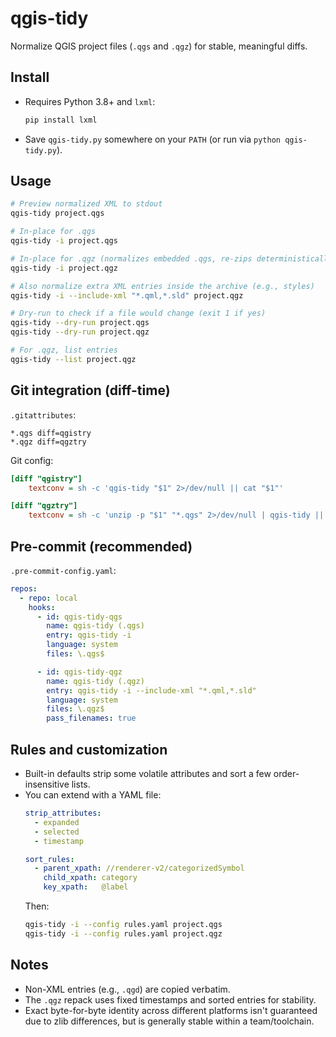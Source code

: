 
# qgis-tidy

Normalize QGIS project files (`.qgs` and `.qgz`) for stable, meaningful diffs.

## Install
- Requires Python 3.8+ and `lxml`:
  ```bash
  pip install lxml
  ```
- Save `qgis-tidy.py` somewhere on your `PATH` (or run via `python qgis-tidy.py`).

## Usage
```bash
# Preview normalized XML to stdout
qgis-tidy project.qgs

# In-place for .qgs
qgis-tidy -i project.qgs

# In-place for .qgz (normalizes embedded .qgs, re-zips deterministically)
qgis-tidy -i project.qgz

# Also normalize extra XML entries inside the archive (e.g., styles)
qgis-tidy -i --include-xml "*.qml,*.sld" project.qgz

# Dry-run to check if a file would change (exit 1 if yes)
qgis-tidy --dry-run project.qgs
qgis-tidy --dry-run project.qgz

# For .qgz, list entries
qgis-tidy --list project.qgz
```

## Git integration (diff-time)
`.gitattributes`:
```
*.qgs diff=qgistry
*.qgz diff=qgztry
```

Git config:
```ini
[diff "qgistry"]
    textconv = sh -c 'qgis-tidy "$1" 2>/dev/null || cat "$1"'

[diff "qgztry"]
    textconv = sh -c 'unzip -p "$1" "*.qgs" 2>/dev/null | qgis-tidy || unzip -p "$1" "*.qgs"'
```

## Pre-commit (recommended)
`.pre-commit-config.yaml`:
```yaml
repos:
  - repo: local
    hooks:
      - id: qgis-tidy-qgs
        name: qgis-tidy (.qgs)
        entry: qgis-tidy -i
        language: system
        files: \.qgs$

      - id: qgis-tidy-qgz
        name: qgis-tidy (.qgz)
        entry: qgis-tidy -i --include-xml "*.qml,*.sld"
        language: system
        files: \.qgz$
        pass_filenames: true
```

## Rules and customization
- Built-in defaults strip some volatile attributes and sort a few order-insensitive lists.
- You can extend with a YAML file:
  ```yaml
  strip_attributes:
    - expanded
    - selected
    - timestamp

  sort_rules:
    - parent_xpath: //renderer-v2/categorizedSymbol
      child_xpath: category
      key_xpath:   @label
  ```
  Then:
  ```bash
  qgis-tidy -i --config rules.yaml project.qgs
  qgis-tidy -i --config rules.yaml project.qgz
  ```

## Notes
- Non-XML entries (e.g., `.qgd`) are copied verbatim.
- The `.qgz` repack uses fixed timestamps and sorted entries for stability.
- Exact byte-for-byte identity across different platforms isn't guaranteed due to zlib differences, but is generally stable within a team/toolchain.
